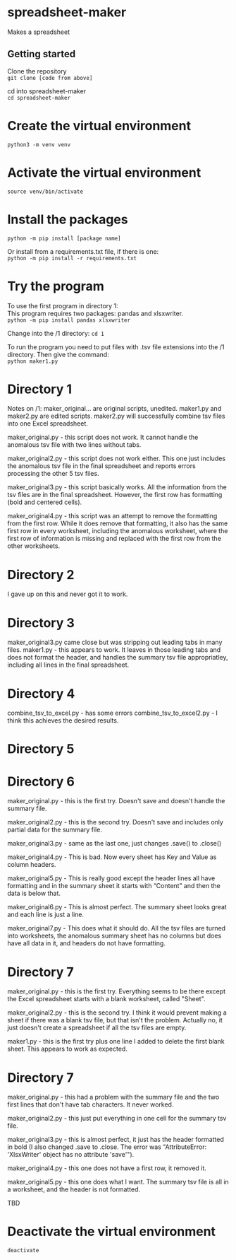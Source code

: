 # spreadsheet-maker
Makes a spreadsheet

## Getting started

Clone the repository  
```git clone [code from above]``` 

cd into spreadsheet-maker  
```cd spreadsheet-maker```

# Create the virtual environment
```python3 -m venv venv```

# Activate the virtual environment
```source venv/bin/activate```

# Install the packages
```python -m pip install [package name]```  
  
Or install from a requirements.txt file, if there is one:  
```python -m pip install -r requirements.txt```

# Try the program
To use the first program in directory 1:  
This program requires two packages: pandas and xlsxwriter.  
```python -m pip install pandas xlsxwriter```  

Change into the /1 directory:
```cd 1```  

To run the program you need to put files with .tsv file extensions into the /1 directory. Then give the command:  
```python maker1.py```  

# Directory 1
Notes on /1:
maker_original... are original scripts, unedited.
maker1.py and maker2.py are edited scripts.
maker2.py will successfully combine tsv files into one Excel spreadsheet.

maker_original.py - this script does not work. It cannot handle the anomalous tsv file with two lines without tabs.

maker_original2.py - this script does not work either. This one just includes the anomalous tsv file in the final spreadsheet and reports errors processing the other 5 tsv files.

maker_original3.py - this script basically works. All the information from the tsv files are in the final spreadsheet. However, the first row has formatting (bold and centered cells).

maker_original4.py - this script was an attempt to remove the formatting from the first row. While it does remove that formatting, it also has the same first row in every worksheet, including the anomalous worksheet, where the first row of information is missing and replaced with the first row from the other worksheets.



# Directory 2
I gave up on this and never got it to work.

# Directory 3
maker_original3.py came close but was stripping out leading tabs in many files.
maker1.py - this appears to work. It leaves in those leading tabs and does not format the header, and handles the summary tsv file appropriatley, including all lines in the final spreadsheet.

# Directory 4
combine_tsv_to_excel.py - has some errors
combine_tsv_to_excel2.py - I think this achieves the desired results.

# Directory 5

# Directory 6
maker_original.py - this is the first try. Doesn't save and doesn't handle the summary file.

maker_original2.py - this is the second try. Doesn't save and includes only partial data for the summary file.

maker_original3.py - same as the last one, just changes .save() to .close()

maker_original4.py - This is bad. Now every sheet has Key and Value as column headers.

maker_original5.py - This is really good except the header lines all have formatting and in the summary sheet it starts with “Content” and then the data is below that.

maker_original6.py - This is almost perfect. The summary sheet looks great and each line is just a line. 

maker_original7.py - This does what it should do. All the tsv files are turned into worksheets, the anomalous summary sheet has no columns but does have all data in it, and headers do not have formatting.


# Directory 7
maker_original.py - this is the first try. Everything seems to be there except the Excel spreadsheet starts with a blank worksheet, called "Sheet".

maker_original2.py - this is the second try. I think it would prevent making a sheet if there was a blank tsv file, but that isn't the problem. Actually no, it just doesn't create a spreadsheet if all the tsv files are empty.

maker1.py - this is the first try plus one line I added to delete the first blank sheet. This appears to work as expected.


# Directory 7
maker_original.py - this had a problem with the summary file and the two first lines that don't have tab characters. It never worked.

maker_original2.py - this just put everything in one cell for the summary tsv file.

maker_original3.py - this is almost perfect, it just has the header formatted in bold (I also changed .save to .close. The error was "AttributeError: 'XlsxWriter' object has no attribute 'save'").

maker_original4.py - this one does not have a first row, it removed it.

maker_original5.py - this one does what I want. The summary tsv file is all in a worksheet, and the header is not formatted.



TBD

# Deactivate the virtual environment
```deactivate```
